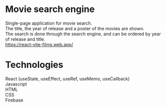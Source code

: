# Movie search engine

Single-page application for movie search.<br>
The title, the year of release and a poster of the movies are shown.<br>
The search is done through the search engine, and can be ordered by year of release and title.<br>
https://react-vite-films.web.app/

# Technologies

React (useState, useEffect, useRef, useMemo, useCallback)<br>
Javascript<br>
HTML<br>
CSS<br>
Firebase<br>
